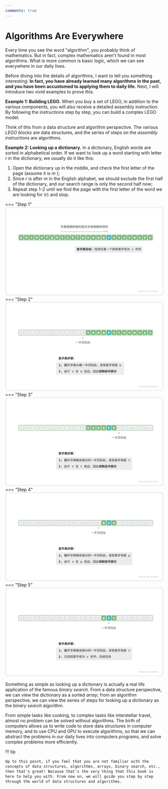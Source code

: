 ```yaml
---
comments: true
---
```


# Algorithms Are Everywhere

Every time you see the word "algorithm", you probably think of mathematics. But in fact, complex mathematics aren't found in most algorithms. What is more common is basic logic, which we can see everywhere in our daily lives.

Before diving into the details of algorithms, I want to tell you something interesting: **In fact, you have already learned many algorithms in the past, and you have been accustomed to applying them to daily life.** Next, I will introduce two vivid examples to prove this.

**Example 1: Building LEGO.** When you buy a set of LEGO, in addition to the various components, you will also receive a detailed assembly instruction. By following the instructions step by step, you can build a complex LEGO model.

Think of this from a data structure and algorithm perspective. The various *LEGO blocks* are data structures, and the series of steps on the *assembly instructions* are algorithms.

**Example 2: Looking up a dictionary.** In a dictionary, English words are sorted in alphabetical order. If we want to look up a word starting with letter $r$ in the dictionary, we usually do it like this:

1. Open the dictionary up in the middle, and check the first letter of the page (assume it is $m$ );
2. Since $r$ is after $m$ in the English alphabet, we should exclude the first half of the dictionary, and our search range is only the second half now;
3. Repeat step 1-2 until we find the page with the first letter of the word we are looking for ($r$) and stop.

=== "Step 1"
    ![look_up_dictionary_step_1](algorithms_are_everywhere.assets/look_up_dictionary_step_1.png)
=== "Step 2"
    ![look_up_dictionary_step_2](algorithms_are_everywhere.assets/look_up_dictionary_step_2.png)
=== "Step 3"
    ![look_up_dictionary_step_3](algorithms_are_everywhere.assets/look_up_dictionary_step_3.png)
=== "Step 4"
    ![look_up_dictionary_step_4](algorithms_are_everywhere.assets/look_up_dictionary_step_4.png)
=== "Step 5"
    ![look_up_dictionary_step_5](algorithms_are_everywhere.assets/look_up_dictionary_step_5.png)

Something as simple as looking up a dictionary is actually a real life application of the famous *binary search*. From a data structure perspective, we can view the dictionary as a sorted *array*; from an algorithm perspective, we can view the series of steps for looking up a dictionary as the *binary search* algorithm.

From simple tasks like cooking, to complex tasks like interstellar travel, almost no problem can be solved without algorithms. The birth of computers allows us to write code to store data structures in computer memory, and to use CPU and GPU to execute algorithms, so that we can abstract the problems in our daily lives into computers programs, and solve complex problems more efficiently.

!!! tip

    Up to this point, if you feel that you are not familiar with the concepts of data structures, algorithms, arrays, binary search, etc., then that's great! Because that's the very thing that this book is here to help you with. From now on, we will guide you step by step through the world of data structures and algorithms.

